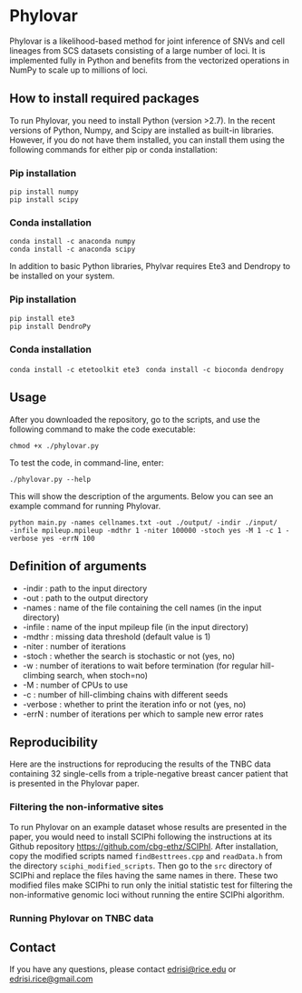 # Phylovar
Phylovar is a likelihood-based method for joint inference of SNVs and cell lineages from SCS datasets consisting of a large number of loci. It is implemented fully in Python and benefits from the vectorized operations in NumPy to scale up to millions of loci. 

## How to install required packages 
To run Phylovar, you need to install Python (version >2.7). In the recent versions of Python, Numpy, and Scipy are installed as built-in libraries. However, if you do not have them installed, you can install them using the following commands for either pip or conda installation:
### Pip installation
```
pip install numpy
pip install scipy
```
### Conda installation
```
conda install -c anaconda numpy
conda install -c anaconda scipy
```
In addition to basic Python libraries, Phylvar requires Ete3 and Dendropy to be installed on your system. 
### Pip installation
```
pip install ete3
pip install DendroPy
```
### Conda installation
``` conda install -c etetoolkit ete3 ```
``` conda install -c bioconda dendropy```
## Usage
After you downloaded the repository, go to the scripts, and use the following command to make the code executable:
```
chmod +x ./phylovar.py
```
To test the code, in command-line, enter:
```
./phylovar.py --help
```
This will show the description of the arguments. Below you can see an example command for running Phylovar.
```
python main.py -names cellnames.txt -out ./output/ -indir ./input/ 
-infile mpileup.mpileup -mdthr 1 -niter 100000 -stoch yes -M 1 -c 1 -verbose yes -errN 100
```

## Definition of arguments
* -indir : path to the input directory
* -out : path to the output directory
* -names : name of the file containing the cell names (in the input directory)
* -infile : name of the input mpileup file (in the input directory)
* -mdthr : missing data threshold (default value is 1)
* -niter : number of iterations
* -stoch : whether the search is stochastic or not (yes, no)
* -w : number of iterations to wait before termination (for regular hill-climbing search, when stoch=no)
* -M : number of CPUs to use 
* -c : number of hill-climbing chains with different seeds
* -verbose : whether to print the iteration info or not (yes, no)
* -errN : number of iterations per which to sample new error rates


## Reproducibility
Here are the instructions for reproducing the results of the TNBC data containing 32 single-cells from a triple-negative breast cancer patient that is presented in the Phylovar paper.
### Filtering the non-informative sites
To run Phylovar on an example dataset whose results are presented in the paper, you would need to install SCIPhi following the instructions at its Github repository https://github.com/cbg-ethz/SCIPhI. After installation, copy the modified scripts named `findBesttrees.cpp` and `readData.h` from the directory `sciphi_modified_scripts`. Then go to the `src` directory of SCIPhi and replace the files having the same names in there. These two modified files make SCIPhi to run only the initial statistic test for filtering the non-informative genomic loci without running the entire SCIPhi algorithm.
### Running Phylovar on TNBC data
## Contact
If you have any questions, please contact edrisi@rice.edu or edrisi.rice@gmail.com
